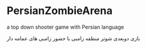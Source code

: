 # PersianZombieArena
a top down shooter game with Persian language  

بازی دوبعدی شوتر منطقه زامبی با حضور زامبی های عمامه دار
